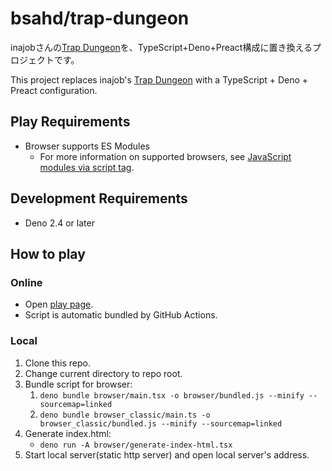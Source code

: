 # bsahd/trap-dungeon

inajobさんの[Trap Dungeon](https://github.com/inajob/trap-dungeon)を、TypeScript+Deno+Preact構成に置き換えるプロジェクトです。

This project replaces inajob's
[Trap Dungeon](https://github.com/inajob/trap-dungeon) with a TypeScript +
Deno + Preact configuration.

## Play Requirements

- Browser supports ES Modules
  - For more information on supported browsers, see
    [JavaScript modules via script tag](https://caniuse.com/es6-module).

## Development Requirements

- Deno 2.4 or later

## How to play

### Online

- Open [play page](https://bsahd.github.io/trap-dungeon/).
- Script is automatic bundled by GitHub Actions.

### Local

1. Clone this repo.
2. Change current directory to repo root.
3. Bundle script for browser:
   1. `deno bundle browser/main.tsx -o browser/bundled.js --minify --sourcemap=linked`
   2. `deno bundle browser_classic/main.ts -o browser_classic/bundled.js --minify --sourcemap=linked`
4. Generate index.html:
   - `deno run -A browser/generate-index-html.tsx`
5. Start local server(static http server) and open local server's address.
